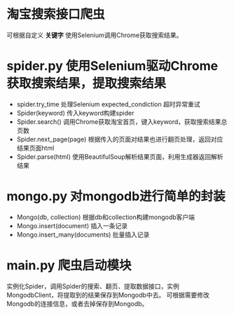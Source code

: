 # 淘宝搜索接口爬虫
可根据自定义 **关键字** 使用Selenium调用Chrome获取搜索结果。

# spider.py 使用Selenium驱动Chrome获取搜索结果，提取搜索结果
- spider.try_time 处理Selenium expected_condiction 超时异常重试
- Spider(keyword) 传入keyword构建spider
- Spider.search() 调用Chrome获取淘宝首页，键入keyword，获取搜索结果总页数
- Spider.next_page(page) 根据传入的页面对结果也进行翻页处理，返回对应结果页面html
- Spider.parse(html) 使用BeautifulSoup解析结果页面，利用生成器返回解析结果

# mongo.py 对mongodb进行简单的封装
- Mongo(db, collection) 根据db和collection构建mongodb客户端
- Mongo.insert(document) 插入一条记录
- Mongo.insert_many(documents) 批量插入记录

# main.py 爬虫启动模块
实例化Spider，调用Spider的搜索、翻页、提取数据接口，实例MongodbClient，将提取到的结果保存到Mongodb中去。
可根据需要修改Mongodb的连接信息，或者去掉保存到Mongodb。
